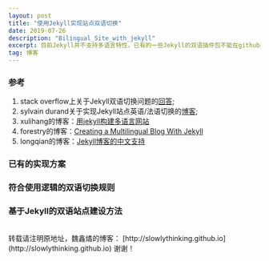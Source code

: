 ```yaml
---
layout: post
title: "使用Jekyll实现站点双语切换"
date: 2019-07-26
description: "Bilingual_Site_with_jekyll"
excerpt: 目前Jekyll并不支持多语言特性，已有的一些Jekyll的双语插件包不能在github托管的网站上实现（安全考虑），尝试更改小部分Jekyll框架来实现符合使用逻辑的双语切换规则。
tag: 博客
---
```


<script type="text/x-mathjax-config">
  MathJax.Hub.Config({
    tex2jax: {
      inlineMath: [ ['$','$'], ["\\(","\\)"] ],
      processEscapes: true
    }
  });
</script>
<script src="https://cdn.mathjax.org/mathjax/latest/MathJax.js?config=TeX-AMS-MML_HTMLorMML" type="text/javascript"></script>

### 参考

1. stack overflow上关于Jekyll双语切换问题的[回答](https://stackoverflow.com/questions/6392677/include-different-file-in-jekyll-depending-on-the-locale);
2. sylvain durand关于实现Jekyll站点英语/法语切换的[博客](https://www.sylvaindurand.org/making-jekyll-multilingual/);
3. xulihang的博客：[用jekyll构建多语言网站](https://blog.xulihang.me/jekyll-multilingual/)
4. forestry的博客：[Creating a Multilingual Blog With Jekyll](https://forestry.io/blog/creating-a-multilingual-blog-with-jekyll/)
5. longqian的博客：[Jekyll博客的中文支持](http://longqian.me/2017/02/12/jekyll-support-chinese/)

### 已有的实现方案

### 符合使用逻辑的双语切换规则

### 基于Jekyll的双语站点建设方法



<br>
转载请注明原地址，魏鑫燏的博客： [http://slowlythinking.github.io](http://slowlythinking.github.io) 谢谢！
